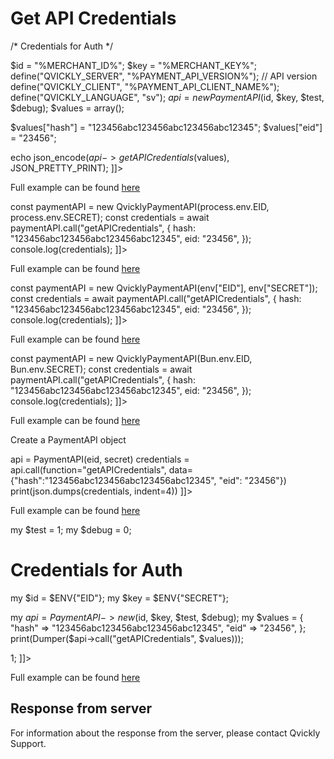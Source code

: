# Get API Credentials

<include from="Snippets-PaymentAPI.md" element-id="snippet-header"></include>

<tabs>
    <tab title="%code-json%">
<code-block lang="json">
<![CDATA[
{
    "credentials": {
        "id": "%MERCHANT_ID%",
        "hash": "57d2dfa80914e9668d91862836e893249fba62bfaa4ca603c84ffdc903a0e66c8b1aa44060fd586a47b98b1877a071e00fb817d872508c5b5a2ac8e5bbad50fa",
        "version": "%PAYMENT_API_VERSION%",
        "client": "%PAYMENT_API_CLIENT_NAME%",
        "language": "sv",
        "time": 1714944786.554058
    },
    "data": {
        "hash": "123456abc123456abc123456abc12345",
        "eid": "23456"
    },
    "function": "getAPICredentials"
}
]]>
</code-block>
    </tab>

<tab title="%code-phplegacy%">
<code-block lang="PHP">
<![CDATA[
<?php
include('../PaymentAPI.php');
$test = true;
$debug = false;

/* Credentials for Auth */

$id = "%MERCHANT_ID%";
$key = "%MERCHANT_KEY%";
define("QVICKLY_SERVER", "%PAYMENT_API_VERSION%"); // API version
define("QVICKLY_CLIENT", "%PAYMENT_API_CLIENT_NAME%");
define("QVICKLY_LANGUAGE", "sv");
$api = new PaymentAPI($id, $key, $test, $debug);
$values = array();

$values["hash"] = "123456abc123456abc123456abc12345";
$values["eid"] = "23456";

echo json_encode($api->getAPICredentials($values), JSON_PRETTY_PRINT);
]]>
</code-block>

Full example can be found [here](https://github.com/Billmate/QvicklyAPISamples/blob/main/PHP.Legacy/examples/getAPICredentials.php)

</tab>

<tab title="%code-node%">
<code-block lang="javascript">
<![CDATA[
import { QvicklyPaymentAPI } from "../../PaymentAPI.js";

const paymentAPI = new QvicklyPaymentAPI(process.env.EID, process.env.SECRET);
const credentials = await paymentAPI.call("getAPICredentials", {
    hash: "123456abc123456abc123456abc12345",
    eid: "23456",
});
console.log(credentials);
]]>
</code-block>

Full example can be found [here](https://github.com/Billmate/QvicklyAPISamples/blob/main/Node.JS/examples/PaymentAPI/getAPICredentials.js)

</tab>

<tab title="%code-deno%">
<code-block lang="javascript">
<![CDATA[
import {QvicklyPaymentAPI, env} from "../../PaymentAPI.ts";

const paymentAPI = new QvicklyPaymentAPI(env["EID"], env["SECRET"]);
const credentials = await paymentAPI.call("getAPICredentials", {
    hash: "123456abc123456abc123456abc12345",
    eid: "23456",
});
console.log(credentials);
]]>
</code-block>

Full example can be found [here](https://github.com/Billmate/QvicklyAPISamples/blob/main/Deno/examples/PaymentAPI/getAPICredentials.ts)

</tab>

<tab title="%code-bun%">
<code-block lang="javascript">
<![CDATA[
import QvicklyPaymentAPI from "../../PaymentAPI";

const paymentAPI = new QvicklyPaymentAPI(Bun.env.EID, Bun.env.SECRET);
const credentials = await paymentAPI.call("getAPICredentials", {
    hash: "123456abc123456abc123456abc12345",
    eid: "23456",
});
console.log(credentials);
]]>
</code-block>

Full example can be found [here](https://github.com/Billmate/QvicklyAPISamples/blob/main/Bun/examples/PaymentAPI/getAPICredentials.ts)

</tab>

  <tab title="%code-python%">
<code-block lang="Python">
<![CDATA[
from PaymentAPI import PaymentAPI

# Create a PaymentAPI object
api = PaymentAPI(eid, secret)
credentials = api.call(function="getAPICredentials", data={"hash":"123456abc123456abc123456abc12345", "eid": "23456"})
print(json.dumps(credentials, indent=4))
]]>
</code-block>

Full example can be found [here](https://github.com/Billmate/QvicklyAPISamples/blob/main/Python/examples/PaymentAPI/getAPICredentials.py)

  </tab>

<tab title="%code-perl%">
<code-block lang="perl">
<![CDATA[
#!/usr/bin/perl
use strict;
use warnings;
use JSON::PP;
use Data::Dumper;
use lib '../..';
require "PaymentAPI.pl";
require "LoadEnv.pl";
LoadEnv('../../.env');

my $test = 1;
my $debug = 0;

# Credentials for Auth
my $id = $ENV{"EID"};
my $key = $ENV{"SECRET"};

my $api = PaymentAPI->new($id, $key, $test, $debug);
my $values = {
    "hash" => "123456abc123456abc123456abc12345",
    "eid" => "23456",
};
print(Dumper($api->call("getAPICredentials", $values)));

1;
]]>
</code-block>

Full example can be found [here](https://github.com/Billmate/QvicklyAPISamples/blob/main/Perl/examples/PaymentAPI/getAPICredentials.pl)

</tab>

</tabs>

## Response from server
For information about the response from the server, please contact Qvickly Support.

<include from="Snippets-Examples.md" element-id="snippet-footer"></include>